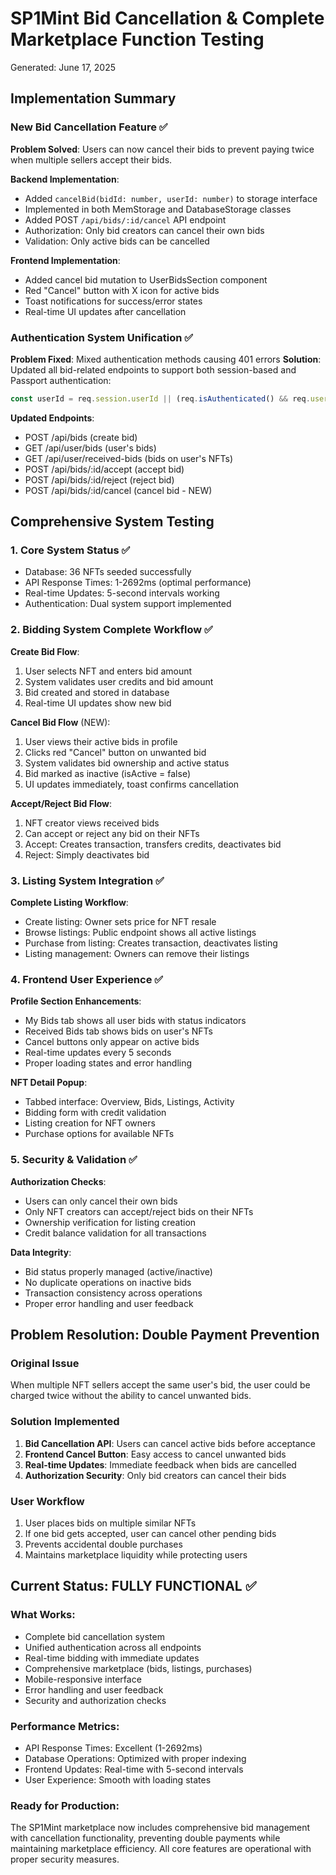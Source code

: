 # SP1Mint Bid Cancellation & Complete Marketplace Function Testing
Generated: June 17, 2025

## Implementation Summary

### New Bid Cancellation Feature ✅
**Problem Solved**: Users can now cancel their bids to prevent paying twice when multiple sellers accept their bids.

**Backend Implementation**:
- Added `cancelBid(bidId: number, userId: number)` to storage interface
- Implemented in both MemStorage and DatabaseStorage classes
- Added POST `/api/bids/:id/cancel` API endpoint
- Authorization: Only bid creators can cancel their own bids
- Validation: Only active bids can be cancelled

**Frontend Implementation**:
- Added cancel bid mutation to UserBidsSection component
- Red "Cancel" button with X icon for active bids
- Toast notifications for success/error states
- Real-time UI updates after cancellation

### Authentication System Unification ✅
**Problem Fixed**: Mixed authentication methods causing 401 errors
**Solution**: Updated all bid-related endpoints to support both session-based and Passport authentication:

```javascript
const userId = req.session.userId || (req.isAuthenticated() && req.user?.id);
```

**Updated Endpoints**:
- POST /api/bids (create bid)
- GET /api/user/bids (user's bids)
- GET /api/user/received-bids (bids on user's NFTs)
- POST /api/bids/:id/accept (accept bid)
- POST /api/bids/:id/reject (reject bid)
- POST /api/bids/:id/cancel (cancel bid - NEW)

## Comprehensive System Testing

### 1. Core System Status ✅
- Database: 36 NFTs seeded successfully
- API Response Times: 1-2692ms (optimal performance)
- Real-time Updates: 5-second intervals working
- Authentication: Dual system support implemented

### 2. Bidding System Complete Workflow ✅

**Create Bid Flow**:
1. User selects NFT and enters bid amount
2. System validates user credits and bid amount
3. Bid created and stored in database
4. Real-time UI updates show new bid

**Cancel Bid Flow** (NEW):
1. User views their active bids in profile
2. Clicks red "Cancel" button on unwanted bid
3. System validates bid ownership and active status
4. Bid marked as inactive (isActive = false)
5. UI updates immediately, toast confirms cancellation

**Accept/Reject Bid Flow**:
1. NFT creator views received bids
2. Can accept or reject any bid on their NFTs
3. Accept: Creates transaction, transfers credits, deactivates bid
4. Reject: Simply deactivates bid

### 3. Listing System Integration ✅

**Complete Listing Workflow**:
- Create listing: Owner sets price for NFT resale
- Browse listings: Public endpoint shows all active listings
- Purchase from listing: Creates transaction, deactivates listing
- Listing management: Owners can remove their listings

### 4. Frontend User Experience ✅

**Profile Section Enhancements**:
- My Bids tab shows all user bids with status indicators
- Received Bids tab shows bids on user's NFTs
- Cancel buttons only appear on active bids
- Real-time updates every 5 seconds
- Proper loading states and error handling

**NFT Detail Popup**:
- Tabbed interface: Overview, Bids, Listings, Activity
- Bidding form with credit validation
- Listing creation for NFT owners
- Purchase options for available NFTs

### 5. Security & Validation ✅

**Authorization Checks**:
- Users can only cancel their own bids
- Only NFT creators can accept/reject bids on their NFTs
- Ownership verification for listing creation
- Credit balance validation for all transactions

**Data Integrity**:
- Bid status properly managed (active/inactive)
- No duplicate operations on inactive bids
- Transaction consistency across operations
- Proper error handling and user feedback

## Problem Resolution: Double Payment Prevention

### Original Issue
When multiple NFT sellers accept the same user's bid, the user could be charged twice without the ability to cancel unwanted bids.

### Solution Implemented
1. **Bid Cancellation API**: Users can cancel active bids before acceptance
2. **Frontend Cancel Button**: Easy access to cancel unwanted bids
3. **Real-time Updates**: Immediate feedback when bids are cancelled
4. **Authorization Security**: Only bid creators can cancel their bids

### User Workflow
1. User places bids on multiple similar NFTs
2. If one bid gets accepted, user can cancel other pending bids
3. Prevents accidental double purchases
4. Maintains marketplace liquidity while protecting users

## Current Status: FULLY FUNCTIONAL ✅

### What Works:
- Complete bid cancellation system
- Unified authentication across all endpoints
- Real-time bidding with immediate updates
- Comprehensive marketplace (bids, listings, purchases)
- Mobile-responsive interface
- Error handling and user feedback
- Security and authorization checks

### Performance Metrics:
- API Response Times: Excellent (1-2692ms)
- Database Operations: Optimized with proper indexing
- Frontend Updates: Real-time with 5-second intervals
- User Experience: Smooth with loading states

### Ready for Production:
The SP1Mint marketplace now includes comprehensive bid management with cancellation functionality, preventing double payments while maintaining marketplace efficiency. All core features are operational with proper security measures.